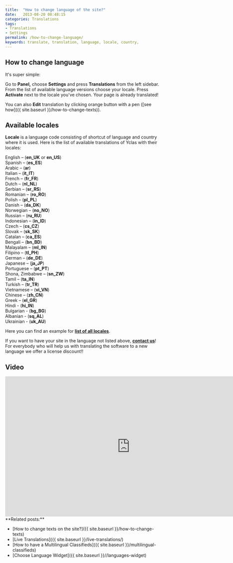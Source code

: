 ```yaml
---
title:  "How to change language of the site?"
date:   2013-08-20 08:48:15
categories: Translations
tags: 
- Translations
- Settings
permalink: /how-to-change-language/
keywords: translate, translation, language, locale, country, 
---
```

## How to change language

It's super simple: 

Go to **Panel,** choose **Settings** and press **Translations** from the left sidebar. From the list of available language versions choose your locale. Press **Activate** next to the locale you've chosen. Your page is already translated!

You can also **Edit** translation by clicking orange button with a pen ([see how]({{ site.baseurl }}/how-to-change-texts)). 

## Available locales

**Locale** is a language code consisting of shortcut of language and country where it is used. Here is the list of available translations of Yclas with their locales: 

English – (**en_UK** or **en_US**) <br>
Spanish – (**es_ES**) <br>
Arabic – (**ar**) <br>
Italian – (**it_IT**) <br>
French – (**fr_FR**) <br>
Dutch – (**nl_NL**) <br>
Serbian – (**sr_RS**) <br>
Romanian – (**ro_RO**) <br>
Polish – (**pl_PL**) <br>
Danish – (**da_DK**) <br>
Norwegian – (**no_NO**) <br>
Russian – (**ru_RU**) <br>
Indonesian – (**in_ID**) <br>
Czech – (**cs_CZ**) <br>
Slovak – (**sk_SK**) <br>
Catalan – (**ca_ES**) <br>
Bengali – (**bn_BD**) <br>
Malayalam – (**ml_IN**) <br>
Filipino – (**tl_PH**) <br>
German – (**de_DE**) <br>
Japanese – (**ja_JP**) <br>
Portuguese – (**pt_PT**) <br>
Shona, Zimbabwe – (**sn_ZW**) <br>
Tamil – (**ta_IN**) <br>
Turkish – (**tr_TR**) <br>
Vietnamese – (**vi_VN**) <br>
Chinese – (**zh_CN**) <br>
Greek – (**el_GR**) <br>
Hindi - (**hi_IN**) <br>
Bulgarian - (**bg_BG**) <br>
Albanian - (**sq_AL**) <br>
Ukrainian - (**uk_AU**) <br>

Here you can find an example for **[list of all locales](http://www.roseindia.net/tutorials/I18N/locales-list.shtml)**. 

If you want to have your site in the language not listed above, **[contact us](https://yclas.com/contact/)**! For everybody who will help us with translating the software to a new language we offer a license discount!!

## Video

<iframe width="800" height="450" src="https://www.youtube.com/embed/ivxAgHmvfeg" frameborder="0" allowfullscreen></iframe>

<br>
**Related posts:**

  * [How to change texts on the site?]({{ site.baseurl }}/how-to-change-texts)
  * [Live Translations]({{ site.baseurl }}/live-translations/)
  * [How to have a Multilingual Classifieds]({{ site.baseurl }}/multilingual-classifieds)
  * [Choose Language Widget]({{ site.baseurl }}//languages-widget)
